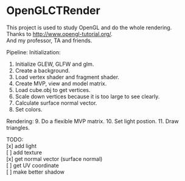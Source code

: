 # OpenGLCTRender

This project is used to study OpenGL and do the whole rendering.  
Thanks to http://www.opengl-tutorial.org/.  
And my professor, TA and friends.  

Pipeline:
Initialization:
1.  Initialize GLEW, GLFW and glm.
2.  Create a background.
3.  Load vertex shader and fragment shader.
4.  Create MVP, view and model matrix.
5.  Load cube.obj to get vertices.
6.  Scale down vertices because it is too large to see clearly.
7.  Calculate surface normal vector.
8.  Set colors.

Rendering:
9.  Do a flexible MVP matrix.
10. Set light postion.
11. Draw triangles.

TODO:  
[x] add light  
[ ] add texture  
[x] get normal vector (surface normal)  
[ ] get UV coordinate  
[ ] make better shadow  